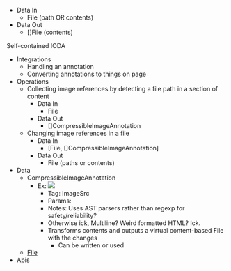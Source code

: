 - Data In
    - File (path OR contents)
- Data Out
    - []File (contents)


Self-contained IODA

- Integrations
    - Handling an annotation
    - Converting annotations to things on page
- Operations
    - Collecting image references by detecting a file path in a section of content
        - Data In
            - File
        - Data Out
            - []CompressibleImageAnnotation
    - Changing image references in a file
        - Data In
            - [File, []CompressibleImageAnnotation]
        - Data Out
            - File (paths or contents)
- Data
    - CompressibleImageAnnotation
        - Ex: <img src="<path>"></img>
            - Tag: ImageSrc
            - Params: <path>
            - Notes: Uses AST parsers rather than regexp for safety/reliability?
            - Otherwise ick, Multiline? Weird formatted HTML? Ick.
            - Transforms contents and outputs a virtual content-based File with the changes
                - Can be written or used
    - [File](../Data/File.md)
- Apis
